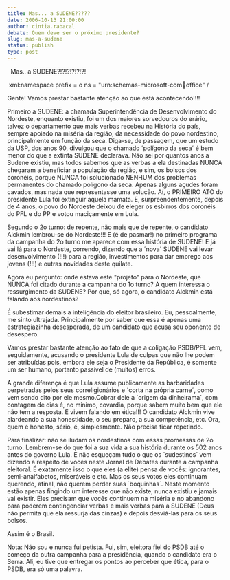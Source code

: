 ```yaml
---
title: Mas... a SUDENE?????
date: 2006-10-13 21:00:00
author: cintia.rabacal
debate: Quem deve ser o próximo presidente?
slug: mas-a-sudene
status: publish 
type: post
---
```


 
Mas.. a SUDENE?!?!?!?!?!?!


 xml:namespace prefix = o ns = "urn:schemas-microsoft-com:office:office" /


Gente! Vamos prestar bastante atenção ao que está acontecendo!!!!


Primeiro a SUDENE: a chamada Superintendência de Desenvolvimento do Nordeste, enquanto existiu, foi um dos maiores sorvedouros do erário, talvez o departamento que mais verbas recebeu na História do país, sempre apoiado na miséria da região, da necessidade do povo nordestino, principalmente em função da seca. Diga-se, de passagem, que um estudo da USP, dos anos 90, divulgou que o chamado ´polígono da seca´ é bem menor do que a extinta SUDENE declarava. Não sei por quantos anos a Sudene existiu, mas todos sabemos que as verbas a ela destinadas NUNCA chegaram a beneficiar a população da região, e sim, os bolsos dos coronéis, porque NUNCA foi solucionado NENHUM dos problemas permanentes do chamado polígono da seca. Apenas alguns açudes foram cavados, mas nada que representasse uma solução. Aí, o PRIMEIRO ATO do presidente Lula foi extinguir aquela mamata. E, surpreendentemente, depois de 4 anos, o povo do Nordeste deixou de eleger os esbirros dos coronéis do PFL e do PP e votou maciçamente em Lula.


Segundo o 2o turno: de repente, não mais que de repente, o candidato Alckmin lembrou-se do Nordeste!!! E (é de pasmar!) no primeiro programa da campanha do 2o turno me aparece com essa história de SUDENE! E já vai lá para o Nordeste, correndo, dizendo que a ´nova´ SUDENE vai levar desenvolvimento (!!!) para a região, investimentos para dar emprego aos jovens (!!!) e outras novidades deste quilate.


Agora eu pergunto: onde estava este "projeto" para o Nordeste, que NUNCA foi citado durante a campanha do 1o turno? A quem interessa o ressurgimento da SUDENE? Por que, só agora, o candidato Alckmin está falando aos nordestinos?


É subestimar demais a inteligência do eleitor brasileiro. Eu, pessoalmente, me sinto ultrajada. Principalmente por saber que essa é apenas uma estrategiazinha desesperada, de um candidato que acusa seu oponente de desespero.


Vamos prestar bastante atenção ao fato de que a coligação PSDB/PFL vem, seguidamente, acusando o presidente Lula de culpas que não lhe podem ser atribuídas pois, embora ele seja o Presidente da República, é somente um ser humano, portanto passível de (muitos) erros.


A grande diferença é que Lula assume publicamente as barbaridades perpetradas pelos seus correligionários e ´corta na própria carne´, como vem sendo dito por ele mesmo.Cobrar dele a ´origem da dinheirama´, com contagem de dias é, no mínimo, covardia, porque sabem muito bem que ele não tem a resposta. E vivem falando em ética!!! O candidato Alckmin vive alardeando a sua honestidade, o seu preparo, a sua competência, etc. Ora, quem é honesto, sério, é, simplesmente. Não precisa ficar repetindo.


Para finalizar: não se iludam os nordestinos com essas promessas de 2o turno. Lembrem-se do que foi a sua vida a sua história durante os 502 anos antes do governo Lula. E não esqueçam tudo o que os ´sudestinos´ vem dizendo a respeito de vocês neste Jornal de Debates durante a campanha eleitoral. É exatamente isso o que eles (a elite) pensa de vocês: ignorantes, semi-analfabetos, miseráveis e etc. Mas os seus votos eles continuam querendo, afinal, não querem perder suas ´boquinhas´. Neste momento estão apenas fingindo um interesse que não existe, nunca existiu e jamais vai existir. Eles precisam que vocês continuem na miséria e no abandono para poderem contingenciar verbas e mais verbas para a SUDENE (Deus não permita que ela ressurja das cinzas) e depois desviá-las para os seus bolsos.


Assim é o Brasil.


Nota: Não sou e nunca fui petista. Fui, sim, eleitora fiel do PSDB até o começo da outra campanha para a presidência, quando o candidato era o Serra. Ali, eu tive que entregar os pontos ao perceber que ética, para o PSDB, era só uma palavra.


